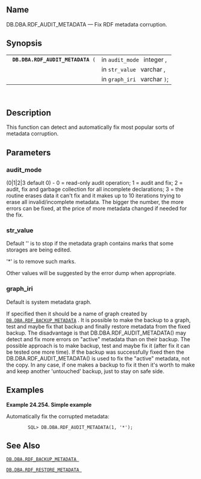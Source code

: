 <div>

<div>

</div>

<div>

## Name

DB.DBA.RDF_AUDIT_METADATA — Fix RDF metadata corruption.

</div>

<div>

## Synopsis

<div>

|                                        |                              |
|----------------------------------------|------------------------------|
| ` `**`DB.DBA.RDF_AUDIT_METADATA`**` (` | in `audit_mode ` integer ,   |
|                                        | in `str_value ` varchar ,    |
|                                        | in `graph_iri ` varchar `)`; |

<div>

 

</div>

</div>

</div>

<div>

## Description

This function can detect and automatically fix most popular sorts of
metadata corruption.

</div>

<div>

## Parameters

<div>

### audit_mode

(0\|1\|2\|3 default 0) - 0 = read-only audit operation; 1 = audit and
fix; 2 = audit, fix and garbage collection for all incomplete
declarations; 3 = the routine erases data it can't fix and it makes up
to 10 iterations trying to erase all invalid/incomplete metadata. The
bigger the number, the more errors can be fixed, at the price of more
metadata changed if needed for the fix.

</div>

<div>

### str_value

Default '' is to stop if the metadata graph contains marks that some
storages are being edited.

'\*' is to remove such marks.

Other values will be suggested by the error dump when appropriate.

</div>

<div>

### graph_iri

Default is system metadata graph.

If specified then it should be a name of graph created by
<a href="fn_rdf_backup_metadata.html" class="link"
title="DB.DBA.RDF_BACKUP_METADATA"><code
class="function">DB.DBA.RDF_BACKUP_METADATA</code></a> . It is possible
to make the backup to a graph, test and maybe fix that backup and
finally restore metadata from the fixed backup. The disadvantage is that
DB.DBA.RDF_AUDIT_METADATA() may detect and fix more errors on "active"
metadata than on their backup. The possible approach is to make backup,
test and maybe fix it (after fix it can be tested one more time). If the
backup was successfully fixed then the DB.DBA.RDF_AUDIT_METADATA() is
used to fix the "active" metadata, not the copy. In any case, if one
makes a backup to fix it then it's worth to make and keep another
'untouched' backup, just to stay on safe side.

</div>

</div>

<div>

## Examples

<div>

**Example 24.254. Simple example**

<div>

Automatically fix the corrupted metadata:

``` screen
        SQL> DB.DBA.RDF_AUDIT_METADATA(1, '*');
```

</div>

</div>

  

</div>

<div>

## See Also

<a href="fn_rdf_backup_metadata.html" class="link"
title="DB.DBA.RDF_BACKUP_METADATA"><code
class="function">DB.DBA.RDF_BACKUP_METADATA </code></a>

<a href="fn_rdf_restore_metadata.html" class="link"
title="DB.DBA.RDF_RESTORE_METADATA"><code
class="function">DB.DBA.RDF_RESTORE_METADATA </code></a>

</div>

</div>
